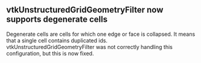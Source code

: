 ##  vtkUnstructuredGridGeometryFilter now supports degenerate cells

Degenerate cells are cells for which one edge or face is collapsed. It means that a single cell contains duplicated ids. vtkUnstructuredGridGeometryFilter was not correctly handling this configuration, but this is now fixed.
